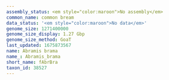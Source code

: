 ```yaml
---
assembly_status: <em style="color:maroon">No assembly</em>
common_name: common bream
data_status: '<em style="color:maroon">No data</em>'
genome_size: 1271400000
genome_size_display: 1.27 Gbp
genome_size_method: GoaT
last_updated: 1675873567
name: Abramis brama
name_: Abramis_brama
short_name: fAbrBra
taxon_id: 38527
---
```

